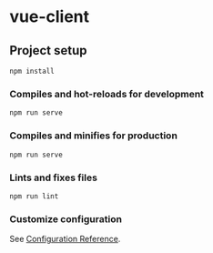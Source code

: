 # vue-client

## Project setup
```
npm install
```

### Compiles and hot-reloads for development
```
npm run serve
```

### Compiles and minifies for production
```
npm run serve
```

### Lints and fixes files
```
npm run lint
```

### Customize configuration
See [Configuration Reference](https://cli.vuejs.org/config/).

